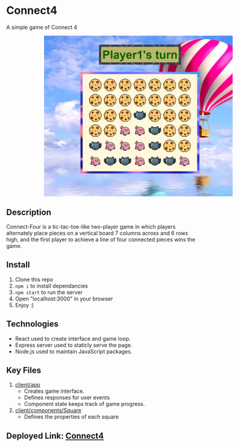 # Connect4

A simple game of Connect 4

<div style="text-align:center">
    <a align="center" href="http://c0nnect-4.herokuapp.com/public/">
        <img src="header.png" width="500" style="margin-left:100px;" align="center" alt="Memory-perview"/>
    </a>
</div>

## Description

Connect-Four is a tic-tac-toe-like two-player game in which players alternately place pieces on a vertical board 7 columns across and 6 rows high, and the first player to achieve a line of four connected pieces wins the game.

## Install

1. Clone this repo
2. `npm i` to install dependancies
3. `npm start` to run the server
4. Open "localhost:3000" in your browser
5. Enjoy :\)

## Technologies

- React used to create interface and game loop.
- Express server used to staticly serve the page.
- Node.js used to maintain JavaScript packages.

## Key Files

1. [client/app](https://github.com/RamiOkkeh/Connect4/blob/main/client/app.jsx)
   - Creates game interface.
   - Defines responses for user events
   - Component state keeps track of game progress.
2. [client/components/Square](https://github.com/RamiOkkeh/Connect4/blob/main/client/components/Square.jsx)
   - Defines the properties of each square

## Deployed Link: [Connect4](http://c0nnect-4.herokuapp.com/public/)
